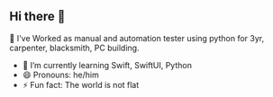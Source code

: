 ## Hi there 👋
🔭 I've Worked as manual and automation tester using python for 3yr, carpenter, blacksmith, PC building.
- 🌱 I’m currently learning Swift, SwiftUI, Python
- 😄 Pronouns: he/him
- ⚡ Fun fact: The world is not flat
